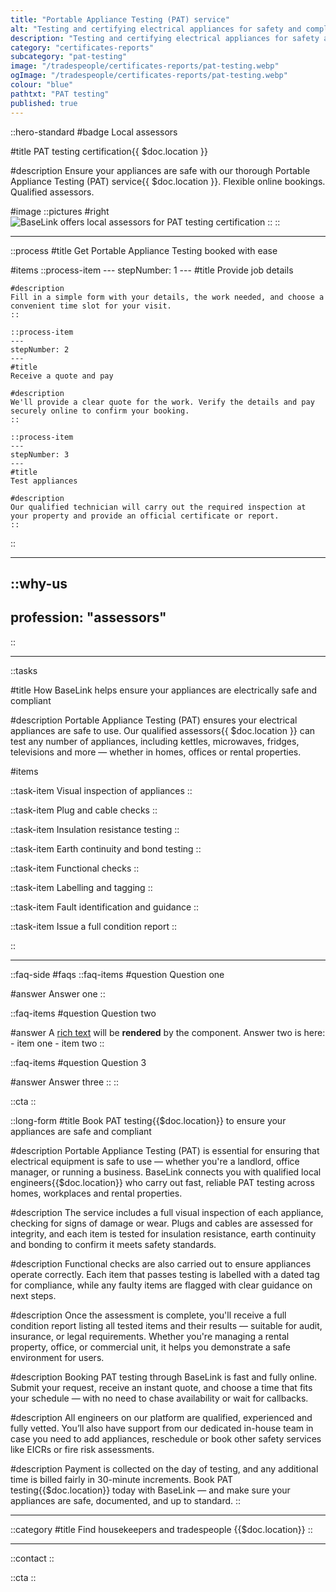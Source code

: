 ```yaml
---
title: "Portable Appliance Testing (PAT) service"
alt: "Testing and certifying electrical appliances for safety and compliance"
description: "Testing and certifying electrical appliances for safety and compliance"
category: "certificates-reports"
subcategory: "pat-testing"
image: "/tradespeople/certificates-reports/pat-testing.webp"
ogImage: "/tradespeople/certificates-reports/pat-testing.webp"
colour: "blue"
pathtxt: "PAT testing"
published: true
---
```


::hero-standard
#badge
Local assessors

#title
PAT testing certification{{ $doc.location }}

#description
Ensure your appliances are safe with our thorough Portable Appliance Testing (PAT) service{{ $doc.location }}. Flexible online bookings. Qualified assessors.

#image
    ::pictures
    #right
    ![BaseLink offers local assessors for PAT testing certification](/tradespeople/certificates-reports/pat-testing.webp)
    ::
::

---

::process
#title
Get Portable Appliance Testing booked with ease

#items
    ::process-item
    ---
    stepNumber: 1
    ---
    #title
    Provide job details

    #description
    Fill in a simple form with your details, the work needed, and choose a convenient time slot for your visit.
    ::
    
    ::process-item
    ---
    stepNumber: 2
    ---
    #title
    Receive a quote and pay

    #description
    We'll provide a clear quote for the work. Verify the details and pay securely online to confirm your booking.
    ::

    ::process-item
    ---
    stepNumber: 3
    ---
    #title
    Test appliances

    #description
    Our qualified technician will carry out the required inspection at your property and provide an official certificate or report.
    ::
::

---

::why-us
---
profession: "assessors"
---
::

---

::tasks

#title
How BaseLink helps ensure your appliances are electrically safe and compliant

#description
Portable Appliance Testing (PAT) ensures your electrical appliances are safe to use. Our qualified assessors{{ $doc.location }} can test any number of appliances, including kettles, microwaves, fridges, televisions and more — whether in homes, offices or rental properties.

#items

  ::task-item
  Visual inspection of appliances
  ::

  ::task-item
  Plug and cable checks
  ::

  ::task-item
  Insulation resistance testing
  ::

  ::task-item
  Earth continuity and bond testing
  ::

  ::task-item
  Functional checks
  ::

  ::task-item
  Labelling and tagging
  ::

  ::task-item
  Fault identification and guidance
  ::

  ::task-item
  Issue a full condition report
  ::

::

---

::faq-side
#faqs
  ::faq-items
  #question
  Question one

  #answer
  Answer one
  ::

  ::faq-items
  #question
  Question two

  #answer
  A [rich text](/services/commercial-cleaning) will be **rendered** by the component.
  Answer two is here:
    - item one
    - item two
  ::

  ::faq-items
  #question
  Question 3

  #answer
  Answer three
  ::
::

::cta
::

::long-form
#title
Book PAT testing{{$doc.location}} to ensure your appliances are safe and compliant

#description
Portable Appliance Testing (PAT) is essential for ensuring that electrical equipment is safe to use — whether you're a landlord, office manager, or running a business. BaseLink connects you with qualified local engineers{{$doc.location}} who carry out fast, reliable PAT testing across homes, workplaces and rental properties.

#description
The service includes a full visual inspection of each appliance, checking for signs of damage or wear. Plugs and cables are assessed for integrity, and each item is tested for insulation resistance, earth continuity and bonding to confirm it meets safety standards.

#description
Functional checks are also carried out to ensure appliances operate correctly. Each item that passes testing is labelled with a dated tag for compliance, while any faulty items are flagged with clear guidance on next steps.

#description
Once the assessment is complete, you'll receive a full condition report listing all tested items and their results — suitable for audit, insurance, or legal requirements. Whether you're managing a rental property, office, or commercial unit, it helps you demonstrate a safe environment for users.

#description
Booking PAT testing through BaseLink is fast and fully online. Submit your request, receive an instant quote, and choose a time that fits your schedule — with no need to chase availability or wait for callbacks.

#description
All engineers on our platform are qualified, experienced and fully vetted. You’ll also have support from our dedicated in-house team in case you need to add appliances, reschedule or book other safety services like EICRs or fire risk assessments.

#description
Payment is collected on the day of testing, and any additional time is billed fairly in 30-minute increments. Book PAT testing{{$doc.location}} today with BaseLink — and make sure your appliances are safe, documented, and up to standard.
::

---

::category
#title
Find housekeepers and tradespeople {{$doc.location}}
::

---

::contact
::

::cta
::